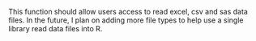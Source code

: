 This function should allow users access to read excel, csv and sas data files.
In the future, I plan on adding more file types to help use a single library read data files into R. 

